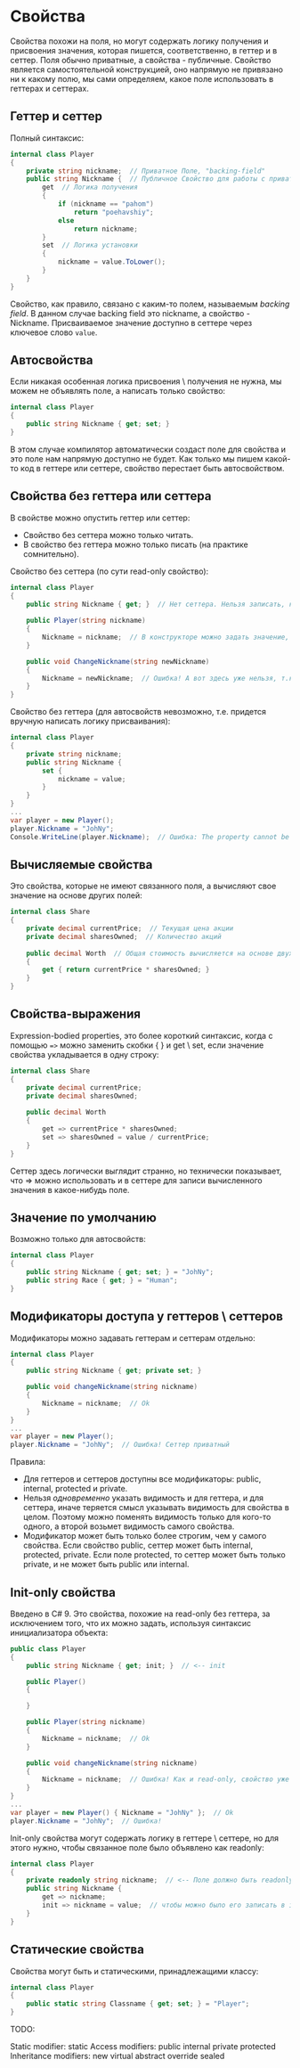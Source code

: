 # Свойства

Свойства похожи на поля, но могут содержать логику получения и присвоения значения, которая пишется, соответственно, в геттер и в сеттер. Поля обычно приватные, а свойства - публичные. Свойство является самостоятельной конструкцией, оно напрямую не привязано ни к какому полю, мы сами определяем, какое поле использовать в геттерах и сеттерах.

## Геттер и сеттер

Полный синтаксис:

```c#
internal class Player
{
    private string nickname;  // Приватное Поле, "backing-field"
    public string Nickname {  // Публичное Свойство для работы с приватным полем
        get  // Логика получения
        {
            if (nickname == "pahom")
                return "poehavshiy";
            else
                return nickname; 
        }
        set  // Логика установки
        {
            nickname = value.ToLower();
        }
    }
}
```

Свойство, как правило, связано с каким-то полем, называемым *backing field*. В данном случае backing field это nickname, а свойство - Nickname. Присваиваемое значение доступно в сеттере через ключевое слово `value`.

## Автосвойства

Если никакая особенная логика присвоения \ получения не нужна, мы можем не объявлять поле, а написать только свойство:

```c#
internal class Player
{
    public string Nickname { get; set; }
}
```

В этом случае компилятор автоматически создаст поле для свойства и это поле нам напрямую доступно не будет. Как только мы пишем какой-то код в геттере или сеттере, свойство перестает быть автосвойством.

## Свойства без геттера или сеттера

В свойстве можно опустить геттер или сеттер:

* Свойство без сеттера можно только читать.
* В свойство без геттера можно только писать (на практике сомнительно).

Свойство без сеттера (по сути read-only свойство):

```c#
internal class Player
{
    public string Nickname { get; }  // Нет сеттера. Нельзя записать, кроме как в конструкторе
        
    public Player(string nickname)
    {
        Nickname = nickname;  // В конструкторе можно задать значение, даже если нет сеттера
    }

    public void ChangeNickname(string newNickname)
    {
        Nickname = newNickname;  // Ошибка! А вот здесь уже нельзя, т.к. нет сеттера
    }
}
```

Свойство без геттера (для автосвойств невозможно, т.е. придется вручную написать логику присваивания):

```c#
internal class Player
{
    private string nickname;
    public string Nickname { 
        set {
            nickname = value;
        }
    }
}
...
var player = new Player();
player.Nickname = "JohNy";
Console.WriteLine(player.Nickname);  // Ошибка: The property cannot be used in this context because it lacks the get accessor

```

## Вычисляемые свойства

Это свойства, которые не имеют связанного поля, а вычисляют свое значение на основе других полей:

```c#
internal class Share
{
    private decimal currentPrice;  // Текущая цена акции
    private decimal sharesOwned;  // Количество акций
        
    public decimal Worth  // Общая стоимость вычисляется на основе двух полей
    {
        get { return currentPrice * sharesOwned; }
    }
}
```

## Свойства-выражения

Expression-bodied properties, это более короткий синтаксис, когда с помощью `=>` можно заменить скобки { } и get \ set, если значение свойства укладывается в одну строку:

```c#
internal class Share
{
    private decimal currentPrice;
    private decimal sharesOwned;
        
    public decimal Worth
    {
        get => currentPrice * sharesOwned;
        set => sharesOwned = value / currentPrice;
    }
}
```

Сеттер здесь логически выглядит странно, но технически показывает, что => можно использовать и в сеттере для записи вычисленного значения в какое-нибудь поле.

## Значение по умолчанию

Возможно только для автосвойств:

```c#
internal class Player
{
    public string Nickname { get; set; } = "JohNy";
    public string Race { get; } = "Human";
}
```

## Модификаторы доступа у геттеров \ сеттеров

Модификаторы можно задавать геттерам и сеттерам отдельно:

```c#
internal class Player
{
    public string Nickname { get; private set; }

    public void changeNickname(string nickname)
    {
        Nickname = nickname;  // Ok
    }
}
...
var player = new Player();
player.Nickname = "JohNy";  // Ошибка! Сеттер приватный
```

Правила:

* Для геттеров и сеттеров доступны все модификаторы: public, internal, protected и private.
* Нельзя *одновременно* указать видимость и для геттера, и для сеттера, иначе теряется смысл указывать видимость для свойства в целом. Поэтому можно поменять видимость только для кого-то одного, а второй возьмет видимость самого свойства.
* Модификатор может быть только более строгим, чем у самого свойства. Если свойство public, сеттер может быть internal, protected, private. Если поле protected, то сеттер может быть только private, и не может быть public или internal.

## Init-only свойства

Введено в C# 9. Это свойства, похожие на read-only без геттера, за исключением того, что их можно задать, используя синтаксис инициализатора объекта:

```c#
public class Player
{
    public string Nickname { get; init; }  // <-- init

    public Player()
    {

    }

    public Player(string nickname)
    {
        Nickname = nickname;  // Ok
    }

    public void changeNickname(string nickname)
    {
        Nickname = nickname;  // Ошибка! Как и read-only, свойство уже нельзя изменить
    }
}
...
var player = new Player() { Nickname = "JohNy" };  // Ok
player.Nickname = "JohNy";  // Ошибка!
```

Init-only свойства могут содержать логику в геттере \ сеттере, но для этого нужно, чтобы связанное поле было объявлено как readonly:

```c#
internal class Player
{
    private readonly string nickname;  // <-- Поле должно быть readonly
    public string Nickname { 
        get => nickname; 
        init => nickname = value;  // чтобы можно было его записать в init
    }
}
```

## Статические свойства

Свойства могут быть и статическими, принадлежащими классу:

```c#
internal class Player
{
    public static string Classname { get; set; } = "Player";
}
```





TODO:

Static modifier: static
Access modifiers: public internal private protected
Inheritance modifiers: new virtual abstract override sealed